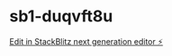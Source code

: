# sb1-duqvft8u

[Edit in StackBlitz next generation editor ⚡️](https://stackblitz.com/~/github.com/olddevai/sb1-duqvft8u)